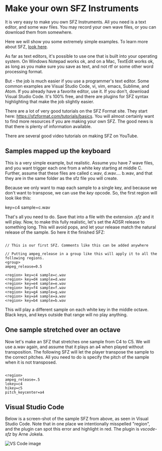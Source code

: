 # Make your own SFZ Instruments

It is very easy to make you own SFZ Instruments. All you need is a text editor, and some wav files. You may record your own wave files, or you can download them from somewhere.

Here we will show you some extremely simple examples. To learn more about SFZ, [look here](./sfz-player-about-sfz.md).

As far as text editors, it's possible to use one that is built into your operating system. On Windows Notepad works ok, and on a Mac, TextEdit works ok, as long as you make sure you save as text, and not rtf or some other word processing format.

But - the job is much easier if you use a programmer's text editor. Some common examples are Visual Studio Code, vi, vim, emacs, Sublime, and Atom. If you already have a favorite editor, use it. If you don't, download Visual Studio Code. It's 100% free, and there are plugins for SFZ syntax highlighting that make the job slightly easier.

There are a lot of very good tutorials on the SFZ Format site. They start here: https://sfzformat.com/tutorials/basics.  You will almost certainly want to find more resources if you are making your own SFZ. The good news is that there is plenty of information available.

There are several good video tutorials on making SFZ on YouTube.

## Samples mapped up the keyboard

This is a very simple example, but realistic. Assume you have 7 wave files, and you want trigger each one from a white key starting at middle C. Further, assume that these files are called c.wav, d.wav.... b.wav, and that they are in the same folder as the sfz file you will create.

Because we only want to map each sample to a single key, and because we don't want to transpose, we can use the *key* opcode. So, the first region will look like this:

<region> key=c4 sample=c.wav

That's all you need to do. Save that into a file with the extension *.sfz* and it will play. Now, to make this fully realistic, let's set the ADSR release to something long. This will avoid pops, and let your release match the natural release of the sample. So here it the finished SFZ:

```sfz

// This is our first SFZ. Comments like this can be added anywhere

// Putting ampeg_release in a group like this will apply it to all the following regions.
<group> 
ampeg_release=0.5

<region> key=c4 sample=c.wav
<region> key=d4 sample=d.wav
<region> key=e4 sample=e.wav
<region> key=f4 sample=f.wav
<region> key=g4 sample=g.wav
<region> key=a4 sample=a.wav
<region> key=b4 sample=b.wav
```

This will play a different sample on each white key in the middle octave. Black keys, and keys outside that range will no play anything.

## One sample stretched over an octave

Now let's make an SFZ that stretches one sample from C4 to C5. We will use a.wav again, and assume that it plays an a4 when played without transposition. The following SFZ will let the player transpose the sample to the correct pitches. All you need to do is specify the pitch of the sample when it is not transposed.

```sfz

<region>
ampeg_release=.5
lokey=c4
hikey=c5 
pitch_keycenter=a4
```

## Visual Studio Code

Below is a screen-shot of the sample SFZ from above, as seen in Visual Studio Code. Note that in one place we intentionally misspelled "region", and the plugin can spot this error and highlight in red. The plugin is *vscode-sfz* by Arne Jokela.

![VS Code  image](./vscode.png)

